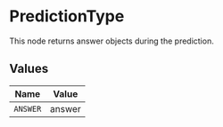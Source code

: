 # PredictionType

This node returns answer objects during the prediction.


## Values

| Name     | Value    |
| -------- | -------- |
| `ANSWER` | answer   |